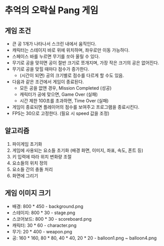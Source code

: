 # 추억의 오락실 Pang 게임  

## 게임 조건 

- 큰 공 1개가 나타나서 스크린 내에서 움직인다. 
- 캐릭터는 스테이지 바로 위에 위치하며, 좌우로만 이동 가능하다. 
- 스페이스 바를 누르면 무기를 쏘아 올릴 수 있다. 
- 무기로 공을 맞히면 공이 절반 크기로 쪼개지며, 가장 작은 크기의 공은 없어진다.
- 무기로 공을 맞힐 때마다 점수가 증가한다.
  - (시간이 되면) 공의 크기별로 점수를 다르게 할 수도 있음. 
- 다음과 같은 조건에서 게임이 종료된다.
    - 모든 공을 없앤 경우, Mission Completed (성공)
    - 캐릭터가 공에 맞으면, Game Over (실패)
    - 시간 제한 100초를 초과하면, Time Over (실패)
- 게임이 종료되면 플레이어의 점수를 보여주고 프로그램을 종료시킨다. 
- FPS는 30으로 고정한다. (필요 시 speed 값을 조정)

## 알고리즘 

1. 파이게임 초기화 
2. 게임에 사용되는 요소들 초기화 (배경 화면, 이미지, 좌표, 속도, 폰트 등)
3. 키 입력에 따라 위치 변화량 조절
4. 요소들의 위치 정의
5. 요소들 간의 충돌 처리 
6. 화면에 그리기

## 게임 이미지 크기 

- 배경: 800 * 450 - background.png
- 스테이지: 800 * 30 - stage.png
- 스코어보드: 800 * 30 - scoreboard.png
- 캐릭터: 30 * 60 - character.png
- 무기: 20 * 400 - weapon.png
- 공: 160 * 160, 80 * 80, 40 * 40, 20 * 20 - balloon1.png ~ balloon4.png

